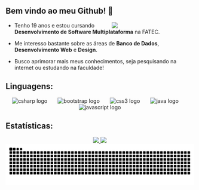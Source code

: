 ## Bem vindo ao meu Github! 🌟

<div>
<img align="right" width="220" src="https://64.media.tumblr.com/90f6cdcbc51c53fa4ca7294da96fc3f8/tumblr_pios19KpQC1ufq8wko1_1280.gif"/>
</div>

- Tenho 19 anos e estou cursando **Desenvolvimento de Software Multiplataforma** na FATEC.

- Me interesso bastante sobre as áreas de **Banco de Dados**, **Desenvolvimento Web** e **Design**.

- Busco aprimorar mais meus conhecimentos, seja pesquisando na internet ou estudando na faculdade!

## Linguagens:
<div align="center">
  <img src="https://cdn.jsdelivr.net/gh/devicons/devicon/icons/csharp/csharp-original.svg" height="75" alt="csharp logo"  />
  <img width="20" />
  <img src="https://cdn.jsdelivr.net/gh/devicons/devicon/icons/bootstrap/bootstrap-original.svg" height="75" alt="bootstrap logo"  />
  <img width="20" />
  <img src="https://cdn.jsdelivr.net/gh/devicons/devicon/icons/css3/css3-original.svg" height="75" alt="css3 logo"  />
  <img width="20" />
  <img src="https://cdn.jsdelivr.net/gh/devicons/devicon/icons/java/java-original.svg" height="75" alt="java logo"  />
  <img width="20" />
  <img src="https://cdn.jsdelivr.net/gh/devicons/devicon/icons/javascript/javascript-original.svg" height="75" alt="javascript logo"  />
</div>

## Estatísticas:
<div align="center">
  <a href="https://github.com/arthurlpsz">
  <img loading="lazy" height="160em" src="https://github-readme-stats.vercel.app/api/top-langs/?username=arthurlpsz&layout=compact&langs_count=7&theme=holi"/>
  <img loading="lazy" height="160em" src="https://github-readme-stats.vercel.app/api?username=arthurlpsz&show_icons=true&theme=holi&include_all_commits=true&count_private=true"/>
</div>

<picture align="center">
  <source media="(prefers-color-scheme: dark)" srcset="https://raw.githubusercontent.com/arthurlpsz/arthurlpsz/output/github-contribution-grid-snake-dark.svg">
  <source media="(prefers-color-scheme: light)" srcset="https://raw.githubusercontent.com/arthurlpsz/arthurlpsz/output/github-contribution-grid-snake-dark.svg">
  <img align="center" alt="github contribution grid snake animation" src="https://raw.githubusercontent.com/arthurlpsz/arthurlpsz/output/github-contribution-grid-snake.svg">
</picture>

###
